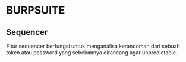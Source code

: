 # BURPSUITE

## Sequencer
Fitur sequencer berfungsi untuk menganalisa kerandoman dari sebuah token atau password yang sebelumnya dirancang agar unpredictable.

